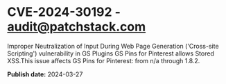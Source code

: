 # CVE-2024-30192 - audit@patchstack.com

Improper Neutralization of Input During Web Page Generation ('Cross-site Scripting') vulnerability in GS Plugins GS Pins for Pinterest allows Stored XSS.This issue affects GS Pins for Pinterest: from n/a through 1.8.2.



**Publish date:** 2024-03-27
